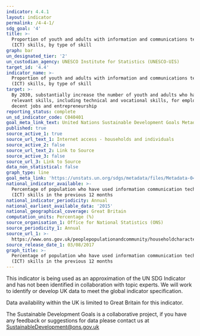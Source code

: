 ```yaml
---
indicator: 4.4.1
layout: indicator
permalink: /4-4-1/
sdg_goal: '4'
title: >-
  Proportion of youth and adults with information and communications technology
  (ICT) skills, by type of skill
graph: bar
un_designated_tier: '2'
un_custodian_agency: UNESCO Institute for Statistics (UNESCO-UIS)
target_id: '4.4'
indicator_name: >-
  Proportion of youth and adults with information and communications technology
  (ICT) skills, by type of skill
target: >-
  By 2030, substantially increase the number of youth and adults who have
  relevant skills, including technical and vocational skills, for employment,
  decent jobs and entrepreneurship
reporting_status: complete
un_sd_indicator_code: C040401
goal_meta_link_text: United Nations Sustainable Development Goals Metadata (pdf 210kB)
published: true
source_active_1: true
source_url_text_1: Internet access - households and individuals
source_active_2: false
source_url_text_2: Link to Source
source_active_3: false
source_url_3: Link to Source
data_non_statistical: false
graph_type: line
goal_meta_link: 'https://unstats.un.org/sdgs/metadata/files/Metadata-04-04-01.pdf'
national_indicator_available: >-
  Percentage of population who have used information communication technology
  (ICT) skills in the previous 12 months 
national_indicator_periodicity: Annual
national_earliest_available_data: '2015'
national_geographical_coverage: Great Britain
computation_units: Percentage (%)
source_organisation_1: Office for National Statistics (ONS)
source_periodicity_1: Annual
source_url_1: >-
  https://www.ons.gov.uk/peoplepopulationandcommunity/householdcharacteristics/homeinternetandsocialmediausage/datasets/internetaccesshouseholdsandindividualsreferencetables
source_release_date_1: 03/08/2017
graph_title: >-
  Percentage of population who have used information communication technology
  (ICT) skills in the previous 12 months
---
```

This indicator is being used as an approximation of the UN SDG Indicator and has not been identified in collaboration with topic experts. We will work to identify or develop UK data to meet the global indicator specification.

Data availability within the UK is limited to Great Britain for this indicator.

The Sustainable Development Goals is a collaborative project, if you have any feedback or suggestions for data please contact us at <SustainableDevelopment@ons.gov.uk>
